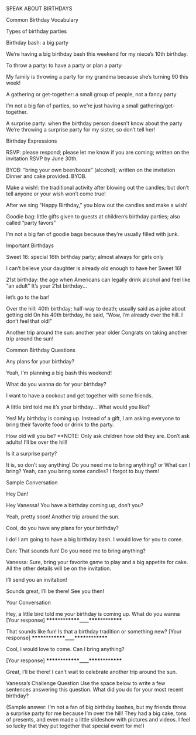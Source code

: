 SPEAK ABOUT BIRTHDAYS

Common Birthday Vocabulary

Types of birthday parties

Birthday bash: a big party

We’re having a big birthday bash this weekend for my niece’s 10th birthday.

To throw a party: to have a party or plan a party·

My family is throwing a party for my grandma because she’s turning 90 this week!

A gathering or get-together: a small group of people, not a fancy party

I’m not a big fan of parties, so we’re just having a small gathering/get-together.

A surprise party: when the birthday person doesn’t know about the party We’re throwing a surprise party for my sister, so don’t tell her!

Birthday Expressions

RSVP: please respond; please let me know if you are coming; written on the invitation RSVP by June 30th.

BYOB: “bring your own beer/booze” (alcohol); written on the invitation Dinner and cake provided. BYOB.

Make a wish!: the traditional activity after blowing out the candles; but don’t tell anyone or your wish won’t come true!

After we sing “Happy Birthday,” you blow out the candles and make a wish!

Goodie bag: little gifts given to guests at children’s birthday parties; also called “party favors”

I’m not a big fan of goodie bags because they’re usually filled with junk.

Important Birthdays

Sweet 16: special 16th birthday party; almost always for girls only

I can’t believe your daughter is already old enough to have her Sweet 16!

21st birthday: the age when Americans can legally drink alcohol and feel like “an adult” It’s your 21st birthday...

let’s go to the bar!

Over the hill: 40th birthday; half-way to death; usually said as a joke about getting old On his 40th birthday,
he said, “Wow, I’m already over the hill. I don’t feel that old!”

Another trip around the sun: another year older Congrats on taking another trip around the sun!

Common Birthday Questions

Any plans for your birthday?

Yeah, I’m planning a big bash this weekend!

What do you wanna do for your birthday?

I want to have a cookout and get together with some friends.

A little bird told me it’s your birthday... What would you like?

Yes! My birthday is coming up. Instead of a gift, I am asking everyone to bring their favorite food or drink to the party.

How old will you be?
\*\*NOTE: Only ask children how old they are. Don’t ask adults! I’ll be over the hill!

Is it a surprise party?

It is, so don’t say anything!
Do you need me to bring anything? or What can I bring? Yeah, can you bring some candles? I forgot to buy them!

Sample Conversation

Hey Dan!

Hey Vanessa! You have a birthday coming up, don’t you?

Yeah, pretty soon! Another trip around the sun.

Cool, do you have any plans for your birthday?

I do! I am going to have a big birthday bash. I would love for you to come.

Dan: That sounds fun! Do you need me to bring anything?

Vanessa: Sure, bring your favorite game to play and a big appetite for cake. All the other details will be on the invitation.

I’ll send you an invitation!

Sounds great, I’ll be there! See you then!

Your Conversation

Hey, a little bird told me your birthday is coming up.
What do you wanna
[Your response]
**\*\*\*\***\*\*\*\***\*\*\*\***\_\_\_\_**\*\*\*\***\*\*\*\***\*\*\*\***

That sounds like fun! Is that a birthday tradition or something new?
[Your response]
**\*\*\*\***\*\*\*\***\*\*\*\***\_\_\_\_**\*\*\*\***\*\*\*\***\*\*\*\***

Cool, I would love to come. Can I bring anything?

[Your response]
**\*\*\*\***\*\*\*\***\*\*\*\***\_\_\_\_**\*\*\*\***\*\*\*\***\*\*\*\***

Great, I’ll be there! I can’t wait to celebrate another trip around the sun.

Vanessa’s Challenge Question
Use the space below to write a few sentences answering this question.
What did you do for your most recent birthday?

(Sample answer: I’m not a fan of big birthday bashes, but my friends threw a surprise party for me because I’m over the hill! They had a big cake, tons of presents, and even made a little slideshow with pictures and videos. I feel so lucky that they put together that special event for me!)

